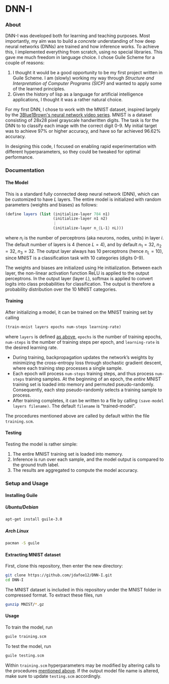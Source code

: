 # DNN-I

### About

DNN-I was developed both for learning and teaching purposes. Most importantly, my aim was to build a *concrete* understanding of how deep neural networks (DNNs) are trained and how inference works. To achieve this, I implemented everything from scratch, using no special libraries. This gave me much freedom in language choice. I chose Guile Scheme for a couple of reasons:
1. I thought it would be a good opportunity to be my first project written in Guile Scheme. I am (slowly) working my way through *Structure and Interpretation of Computer Programs (SICP)* and wanted to apply some of the learned principles.
2. Given the history of lisp as a language for artificial intelligence applications, I thought it was a rather natural choice.

For my first DNN, I chose to work with the MNIST dataset, inspired largely by the [3Blue1Brown's neural network video series](https://www.3blue1brown.com/topics/neural-networks). MNIST is a dataset consisting of 28x28 pixel grayscale handwritten digits. The task is for the DNN to to classify each image with the correct digit 0-9. My initial target was to achieve 97% or higher accuracy, and have so far achieved 96.62% accuracy.

In designing this code, I focused on enabling rapid experimentation with different hyperparameters, so they could be tweaked for optimal performance.

### Documentation

#### The Model
This is a standard fully connected deep neural network (DNN), which can be customized to have $L$ layers. The entire model is initialized with random parameters (weights and biases) as follows:
```scheme
(define layers (list (initialize-layer 784 n1)
                     (initialize-layer n1 n2)
                     ⋮
                     (initialize-layer n_{L-1} nL)))
```
where $n_i$ is the number of perceptrons (aka neurons, nodes, units) in layer $i$. The default number of layers is 4 (hence $L = 4$), and by default $n_1 = 32$, $n_2 = 32$, $n_3 = 32$. The output layer always has 10 perceptrons (hence $n_L = 10$), since MNIST is a classification task with 10 categories (digits 0-9).

The weights and biases are initialized using He initialization. Between each layer, the non-linear activation function ReLU is applied to the output perceptrons. In the output layer (layer $L$), softmax is applied to convert logits into class probabilities for classification. The output is therefore a probability distribution over the 10 MNIST categories.

#### Training

After initializing a model, it can be trained on the MNIST training set by calling
```scheme
(train-mnist layers epochs num-steps learning-rate)
```
where `layers` is defined [as above](#the-model), `epochs` is the number of training epochs, `num-steps` is the number of training steps per epoch, and `learning-rate` is the desired learning rate.

- During training, backpropagation updates the network’s weights by minimizing the cross-entropy loss through stochastic gradient descent, where each training step processes a single sample. 
- Each epoch will process `num-steps` training steps, and thus process `num-steps` training samples. At the beginning of an epoch, the *entire* MNIST training set is loaded into memory and permuted pseudo-randomly. Consequently, each step pseudo-randomly selects a training sample to process.
- After training completes, it can be written to a file by calling `(save-model layers filename)`. The default `filename` is "trained-model".

The procedures mentioned above are called by default within the file `training.scm`.

#### Testing

Testing the model is rather simple:
1. The entire MNIST training set is loaded into memory.
2. Inference is run over each sample, and the model output is compared to the ground truth label.
3. The results are aggregated to compute the model accuracy.

### Setup and Usage

#### Installing Guile

##### Ubuntu/Debian
```sh 
apt-get install guile-3.0
```
##### Arch Linux
```sh 
pacman -S guile 
```

#### Extracting MNIST dataset
First, clone this repository, then enter the new directory:
```sh 
git clone https://github.com/jdafoe12/DNN-I.git
cd DNN-I
```

The MNIST dataset is included in this repository under the MNIST folder in compressed format. To extract these files, run 
```sh
gunzip MNIST/*.gz
```

#### Usage

To train the model, run
```sh 
guile training.scm 
```

To test the model, run 
```sh 
guile testing.scm 
```

Within `training.scm` hyperparameters may be modified by altering calls to the procedures [mentioned above](#documentation). If the output model file name is altered, make sure to update `testing.scm` accordingly.
